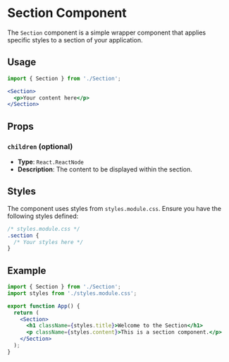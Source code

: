 # Section Component

The `Section` component is a simple wrapper component that applies specific styles to a section of your application.

## Usage

```jsx
import { Section } from './Section';

<Section>
  <p>Your content here</p>
</Section>
```

## Props

### `children` (optional)

- **Type**: `React.ReactNode`
- **Description**: The content to be displayed within the section.

## Styles

The component uses styles from `styles.module.css`. Ensure you have the following styles defined:

```css
/* styles.module.css */
.section {
  /* Your styles here */
}
```

## Example

```jsx
import { Section } from './Section';
import styles from './styles.module.css';

export function App() {
  return (
    <Section>
      <h1 className={styles.title}>Welcome to the Section</h1>
      <p className={styles.content}>This is a section component.</p>
    </Section>
  );
}
```